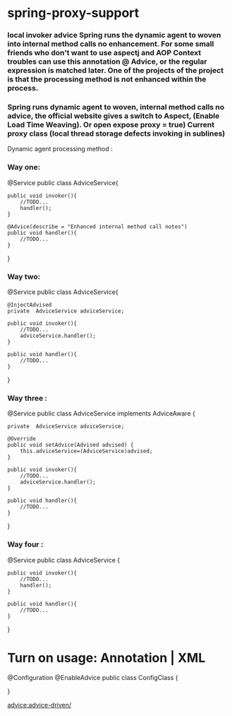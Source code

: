 # spring-proxy-support
<h3>local invoker advice 
   Spring runs the dynamic agent to woven into internal method calls no enhancement. 
   For some small friends who don't want to use aspectj and AOP Context troubles can use 
   this annotation @ Advice, or the regular expression is matched later. 
   One of the projects of the project is that the processing method is not enhanced within the process.
</h3>
 <h3>
   Spring runs dynamic agent to woven, internal method calls no advice, the official website gives a switch to Aspect, 
   (Enable Load Time Weaving). Or open expose proxy = true) Current proxy class (local thread storage defects invoking in sublines)
 </h3>
  Dynamic agent processing method :

<h3>Way one:</h3>

@Service
public class AdviceService{

    public void invoker(){
        //TODO...
        handler();
    }

    @Advice(describe = "Enhanced internal method call notes")
    public void handler(){
        //TODO...
    }

}

<h3>Way two:</h3>

  @Service
  public class AdviceService{

    @InjectAdvised
    private  AdviceService adviceService;

    public void invoker(){
        //TODO...
        adviceService.handler();
    }

    public void handler(){
        //TODO...
    }

 }

<h3>Way three :</h3>

@Service
public class AdviceService implements AdviceAware {

    private  AdviceService adviceService;

    @Override
    public void setAdvice(Advised advised) {
        this.adviceService=(AdviceService)advised;
    }

    public void invoker(){
        //TODO...
        adviceService.handler();
    }

    public void handler(){
        //TODO...
    }

}


<h3>Way four :</h3>


@Service
public class AdviceService {

    public void invoker(){
        //TODO...
        handler();
    }

    public void handler(){
        //TODO...
    }

}
<h1>Turn on usage:   Annotation | XML</h1>

@Configuration
@EnableAdvice
public class ConfigClass {


}

<?xml version="1.0" encoding="UTF-8"?>
<beans xmlns="http://www.springframework.org/schema/beans"
xmlns:xsi="http://www.w3.org/2001/XMLSchema-instance"
xmlns:advice="http://www.qycr.framework/schema/advice"
xsi:schemaLocation="http://www.springframework.org/schema/beans
http://www.springframework.org/schema/beans/spring-beans.xsd
http://www.qycr.framework/schema/advice
http://www.qycr.framework/schema/advice/spring-advice.xsd">

<advice:advice-driven/>

</beans>
